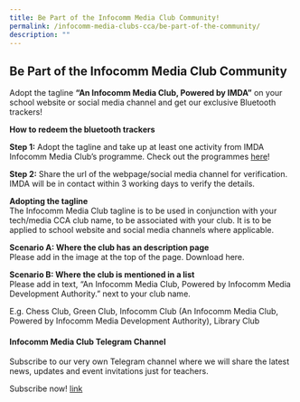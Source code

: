 ```yaml
---
title: Be Part of the Infocomm Media Club Community!
permalink: /infocomm-media-clubs-cca/be-part-of-the-community/
description: ""
---
```

## Be Part of the Infocomm Media Club Community

Adopt the tagline **“An Infocomm Media Club, Powered by IMDA”** on your school website or social media channel and get our exclusive Bluetooth trackers! 

**How to redeem the bluetooth trackers**  

**Step 1:** Adopt the tagline and take up at least one activity from IMDA Infocomm Media Club’s programme. Check out the programmes [here](https://codesg.imda.gov.sg/infocomm-media-clubs/)!

**Step 2:** Share the url of the webpage/social media channel for verification. IMDA will be in contact within 3 working days to verify the details.

**Adopting the tagline**
<br>
The Infocomm Media Club tagline is to be used in conjunction with your tech/media CCA club name, to be associated with your club. It is to be applied to school website and social media channels where applicable. 

**Scenario A: Where the club has an description page**
<br>
Please add in the image at the top of the page. Download here. 

**Scenario B: Where the club is mentioned in a list**
<br>
Please add in text, “An Infocomm Media Club, Powered by Infocomm Media Development Authority.” next to your club name. 

E.g. Chess Club, Green Club, Infocomm Club (An Infocomm Media Club, Powered by Infocomm Media Development Authority), Library Club

#### Infocomm Media Club Telegram Channel

Subscribe to our very own Telegram channel where we will share the latest news, updates and event invitations just for teachers.

Subscribe now! [link](https://go.gov.sg/imda-imc-telegram-channel)